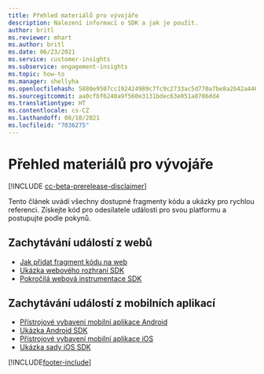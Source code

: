 ```yaml
---
title: Přehled materiálů pro vývojáře
description: Nalezení informací o SDK a jak je použít.
author: britl
ms.reviewer: mhart
ms.author: britl
ms.date: 06/23/2021
ms.service: customer-insights
ms.subservice: engagement-insights
ms.topic: how-to
ms.manager: shellyha
ms.openlocfilehash: 5880e9507cc192424989c7fc9c2733ac5d770a7be8a2b42a446ffd8681fa7612
ms.sourcegitcommit: aa0cfbf6240a9f560e3131bdec63e051a8786dd4
ms.translationtype: HT
ms.contentlocale: cs-CZ
ms.lasthandoff: 08/10/2021
ms.locfileid: "7036275"
---
```

# <a name="developer-resources-overview"></a>Přehled materiálů pro vývojáře

[!INCLUDE [cc-beta-prerelease-disclaimer](includes/cc-beta-prerelease-disclaimer.md)]

Tento článek uvádí všechny dostupné fragmenty kódu a ukázky pro rychlou referenci. Získejte kód pro odesílatele události pro svou platformu a postupujte podle pokynů. 

## <a name="capture-events-from-websites"></a>Zachytávání událostí z webů

- [Jak přidat fragment kódu na web](instrument-website.md)
- [Ukázka webového rozhraní SDK](websdk-sample.md)
- [Pokročilá webová instrumentace SDK](advanced-SDK-implementation.md)

## <a name="capture-events-from-mobile-apps"></a>Zachytávání událostí z mobilních aplikací

- [Přístrojové vybavení mobilní aplikace Android](get-started-android.md)
- [Ukázka Android SDK](androidsdk-sample.md)
- [Přístrojové vybavení mobilní aplikace iOS](get-started-ios.md)
- [Ukázka sady iOS SDK](iossdk-sample.md)

[!INCLUDE[footer-include](../includes/footer-banner.md)]